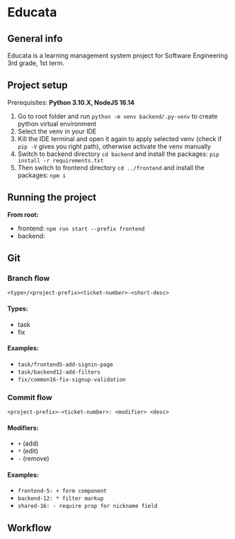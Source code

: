 # Educata
## General info 
Educata is a learning management system project for Software Engineering 3rd grade, 1st term.

## Project setup

Prerequisites: **Python 3.10.X, NodeJS 16.14**

1. Go to root folder and run `python -m venv backend/.py-venv` to create python virtual environment
2. Select the venv in your IDE
3. Kill the IDE terminal and open it again to apply selected venv (check if `pip -V` gives you right path), otherwise activate the venv manually
4. Switch to backend directory `cd backend` and install the packages: `pip install -r requirements.txt`
5. Then switch to frontend directory `cd ../frontend` and install the packages: `npm i`

## Running the project

**From root:**

- frontend: `npm run start --prefix frontend`
- backend: 

## Git
### Branch flow

```
<type>/<project-prefix><ticket-number>-<short-desc>
```

#### Types:

- task
- fix

#### Examples:

- `task/frontend5-add-signin-page`
- `task/backend12-add-filters`
- `fix/common16-fix-signup-validation`

### Commit flow

```
<project-prefix>-<ticket-number>: <modifier> <desc>
```

#### Modifiers:

- `+` (add)
- `*` (edit)
- `-` (remove)

#### Examples:

- `frontend-5: + form component`
- `backend-12: * filter markup`
- `shared-16: - require prop for nickname field`

## Workflow
